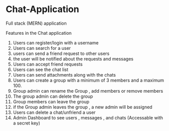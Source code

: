 # Chat-Application
Full stack (MERN) application 


Features in the Chat application 

1. Users can register/login with a username
2. Users can search for a user
3. users can send a friend request to other users
4. the user will be notified about the requests and messages
5. Users can accept friend requests
6. Users can see the chat list
7. Users can send attachments along with the chats
8. Users can create a group with a minimum of 3 members and a maximum 100.
9. Group admin can rename the Group , add members or remove members
10. The group admin can delete the group
11. Group members can leave the group
12. if the Group admin leaves the group , a new admin will be assigned
13. Users can delete a chat/unfriend a user
14. Admin Dashboard to see users , messages , and chats (Accessable with a secret key)
